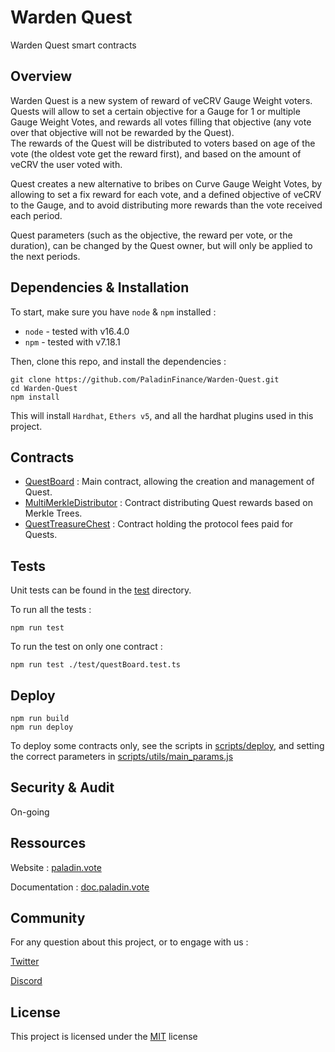 # Warden Quest


Warden Quest smart contracts


## Overview


Warden Quest is a new system of reward of veCRV Gauge Weight voters. Quests will allow to set a certain objective for a Gauge for 1 or multiple Gauge Weight Votes, and rewards all votes filling that objective (any vote over that objective will not be rewarded by the Quest).  
The rewards of the Quest will be distributed to voters based on age of the vote (the oldest vote get the reward first), and based on the amount of veCRV the user voted with.  
  
Quest creates a new alternative to bribes on Curve Gauge Weight Votes, by allowing to set a fix reward for each vote, and a defined objective of veCRV to the Gauge, and to avoid distributing more rewards than the vote received each period.  
  
Quest parameters (such as the objective, the reward per vote, or the duration), can be changed by the Quest owner, but will only be applied to the next periods.


## Dependencies & Installation


To start, make sure you have `node` & `npm` installed : 
* `node` - tested with v16.4.0
* `npm` - tested with v7.18.1

Then, clone this repo, and install the dependencies : 

```
git clone https://github.com/PaladinFinance/Warden-Quest.git
cd Warden-Quest
npm install
```

This will install `Hardhat`, `Ethers v5`, and all the hardhat plugins used in this project.


## Contracts


* [QuestBoard](https://github.com/PaladinFinance/Warden-Quest/tree/main/contracts/QuestBoard.sol) : Main contract, allowing the creation and management of Quest.  
* [MultiMerkleDistributor](https://github.com/PaladinFinance/Warden-Quest/tree/main/contracts/MultiMerkleDistributor.sol) : Contract distributing Quest rewards based on Merkle Trees.
* [QuestTreasureChest](https://github.com/PaladinFinance/Warden-Quest/tree/main/contracts/QuestTreasureChest.sol) : Contract holding the protocol fees paid for Quests.


## Tests


Unit tests can be found in the [test](https://github.com/PaladinFinance/Warden-Quest/tree/main/test) directory.

To run all the tests : 
```
npm run test
```

To run the test on only one contract : 
```
npm run test ./test/questBoard.test.ts  
```


## Deploy


```
npm run build
npm run deploy
```

To deploy some contracts only, see the scripts in [scripts/deploy](https://github.com/PaladinFinance/Warden-Quest/tree/main/scripts/deploy), and setting the correct parameters in [scripts/utils/main_params.js](https://github.com/PaladinFinance/Warden-Quest/tree/main/scripts/deploy/utils/main_params.js)


## Security & Audit


On-going


## Ressources


Website : [paladin.vote](https://.paladin.vote)

Documentation : [doc.paladin.vote](https://doc.paladin.vote)


## Community

For any question about this project, or to engage with us :

[Twitter](https://twitter.com/Paladin_vote)

[Discord](https://discord.com/invite/esZhmTbKHc)



## License


This project is licensed under the [MIT](https://github.com/PaladinFinance/Warden-Quest/blob/main/MIT-LICENSE.TXT) license


